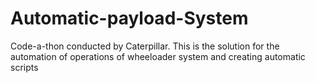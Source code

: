 # Automatic-payload-System
Code-a-thon conducted by Caterpillar. 
This is the solution for the automation of operations of wheeloader system and creating automatic scripts

